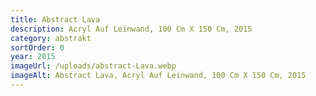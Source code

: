 ```yaml
---
title: Abstract Lava
description: Acryl Auf Leinwand, 100 Cm X 150 Cm, 2015
category: abstrakt
sortOrder: 0
year: 2015
imageUrl: /uploads/abstract-Lava.webp
imageAlt: Abstract Lava, Acryl Auf Leinwand, 100 Cm X 150 Cm, 2015
---
```

